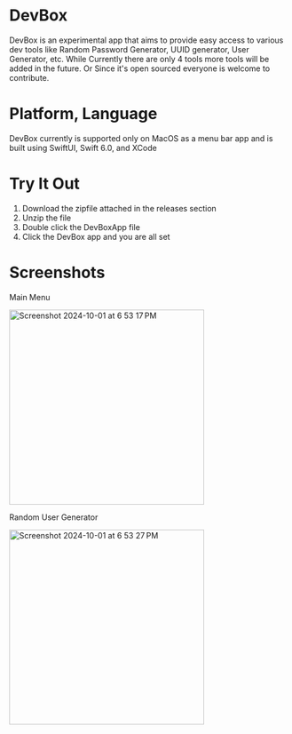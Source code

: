 # DevBox

DevBox is an experimental app that aims to provide easy access to various dev tools like Random Password Generator, UUID generator, User Generator, etc.
While Currently there are only 4 tools more tools will be added in the future. Or Since it's open sourced everyone is welcome to contribute.

# Platform, Language

DevBox currently is supported only on MacOS as a menu bar app and is built using SwiftUI, Swift 6.0, and XCode

# Try It Out

1. Download the zipfile attached in the releases section
2. Unzip the file
3. Double click the DevBoxApp file
4. Click the DevBox app and you are all set

# Screenshots
Main Menu

<img width="351" alt="Screenshot 2024-10-01 at 6 53 17 PM" src="https://github.com/user-attachments/assets/2e3590af-8cf0-434b-96e6-e5cb838dd50f">

Random User Generator

<img width="351" alt="Screenshot 2024-10-01 at 6 53 27 PM" src="https://github.com/user-attachments/assets/a71332dd-587f-4513-bc21-151b76a03499">
